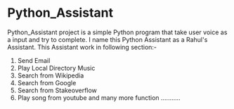 # Python_Assistant
Python_Assistant project is a simple Python program that take user voice as a input and try to complete.
I name this Python Assistant as a Rahul's Assistant.
This Assistant work in following section:-
1. Send Email 
2. Play Local Directory Music 
3. Search from Wikipedia
4. Search from Google
5. Search from Stakeoverflow
6. Play song from youtube
and many more function ...........
